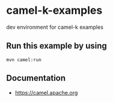 # camel-k-examples
dev environment for camel-k examples

## Run this example by using 
`mvn camel:run`

## Documentation
- https://camel.apache.org
